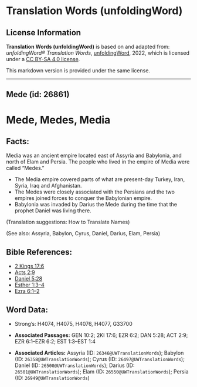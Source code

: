 # Translation Words (unfoldingWord)

## License Information

**Translation Words (unfoldingWord)** is based on and adapted from: _unfoldingWord® Translation Words_, [unfoldingWord](https://unfoldingword.org/utw), 2022, which is licensed under a [CC BY-SA 4.0 license](https://creativecommons.org/licenses/by-sa/4.0/legalcode.en).

This markdown version is provided under the same license.



--------------------------------

## Mede (id: 26861)

Mede, Medes, Media
==================

Facts:
------

Media was an ancient empire located east of Assyria and Babylonia, and north of Elam and Persia. The people who lived in the empire of Media were called “Medes.”

* The Media empire covered parts of what are present\-day Turkey, Iran, Syria, Iraq and Afghanistan.
* The Medes were closely associated with the Persians and the two empires joined forces to conquer the Babylonian empire.
* Babylonia was invaded by Darius the Mede during the time that the prophet Daniel was living there.

(Translation suggestions: How to Translate Names)

(See also: Assyria, Babylon, Cyrus, Daniel, Darius, Elam, Persia)

Bible References:
-----------------

* [2 Kings 17:6](https://ref.ly/2Kgs17:6)
* [Acts 2:9](https://ref.ly/Acts2:9)
* [Daniel 5:28](https://ref.ly/Dan5:28)
* [Esther 1:3–4](https://ref.ly/Esth1:3-Esth1:4)
* [Ezra 6:1–2](https://ref.ly/Ezra6:1-Ezra6:2)

Word Data:
----------

* Strong’s: H4074, H4075, H4076, H4077, G33700

* **Associated Passages:** GEN 10:2; 2KI 17:6; EZR 6:2; DAN 5:28; ACT 2:9; EZR 6:1–EZR 6:2; EST 1:3–EST 1:4
* **Associated Articles:** Assyria (ID: `26346@UWTranslationWords`); Babylon (ID: `26358@UWTranslationWords`); Cyrus (ID: `26497@UWTranslationWords`); Daniel (ID: `26500@UWTranslationWords`); Darius (ID: `26501@UWTranslationWords`); Elam (ID: `26550@UWTranslationWords`); Persia (ID: `26949@UWTranslationWords`)

